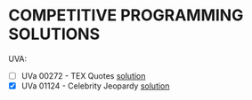 # COMPETITIVE PROGRAMMING SOLUTIONS

UVA:

- [ ] UVa 00272 - TEX Quotes [solution](UVA/UVa%2000272%20-%20TEX%20Quotes/main.cpp)
- [x] UVa 01124 - Celebrity Jeopardy [solution](UVA/UVa%2001124%20-%20Celebrity%20Jeopardy/main.cpp)
